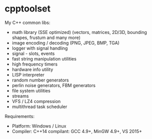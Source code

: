 cpptoolset
==========

My C++ common libs:
- math library (SSE optimized) (vectors, matrices, 2D/3D, bounding shapes, frustum and many more)
- image encoding / decoding (PNG, JPEG, BMP, TGA)
- logger with signal handling
- signal - slots, events
- fast string manipulation utilities
- high frequency timers
- hardware info utility
- LISP interpreter
- random number generators
- perlin noise generators, FBM generators
- file system utilities
- streams
- VFS / LZ4 compression
- multithread task scheduler

Requirements:
- Platform: Windows / Linux
- Compiler: C++14 compilant: GCC 4.9+, MinGW 4.9+, VS 2015+
